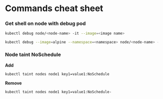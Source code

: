 # Commands cheat sheet

### Get shell on node with debug pod

```bash
kubectl debug node/<node-name> -it --image=<image name>
```

```bash
kubectl debug --image=alpine --namespace=<namespace> node/<node-name> --attach=true --stdin=true --tty -- sh
```

### Node taint NoSchedule

**Add**

```bash
kubectl taint nodes node1 key1=value1:NoSchedule
```

**Remove**

```bash
kubectl taint nodes node1 key1=value1:NoSchedule-
```
